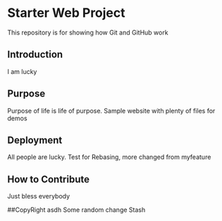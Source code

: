 # Starter Web Project

This repository is for showing how Git and GitHub work


## Introduction

I am lucky

## Purpose

Purpose of life is life of purpose.
Sample website with plenty of files for demos

## Deployment

All people are lucky.
Test for Rebasing, more changed from myfeature

## How to Contribute
Just bless everybody

##CopyRight
asdh
Some random change
Stash
